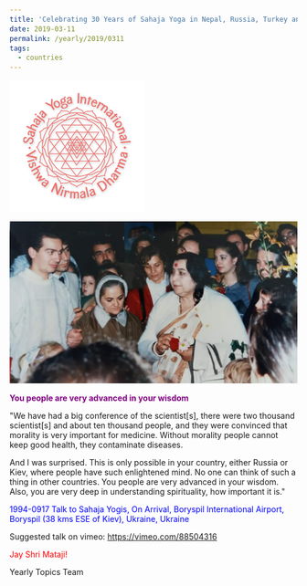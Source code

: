 ```yaml
---
title: 'Celebrating 30 Years of Sahaja Yoga in Nepal, Russia, Turkey and Ukraine, Post 7'
date: 2019-03-11
permalink: /yearly/2019/0311
tags:
  - countries
---
```


![PICTURE 9](/images/image9.png)

![PICTURE 18](/images/image18.png)

<p style="color:purple; text-align:left;">
<b>You people are very advanced in your wisdom</b><br>
</p>

"We have had a big conference of the scientist[s], there were two thousand scientist[s] and about ten thousand people, and they were convinced that morality is very important for medicine. Without morality people cannot keep good health, they contaminate diseases. 

And I was surprised. This is only possible in your country, either Russia or Kiev, where people have such enlightened mind. No one can think of such a thing in other countries. You people are very advanced in your wisdom. Also, you are very deep in understanding spirituality, how important it is."
 

<p style="color:blue;">
1994-0917 Talk to Sahaja Yogis, On Arrival, Boryspil International Airport, Boryspil (38 kms ESE of Kiev), Ukraine, Ukraine
</p>

Suggested talk on vimeo: <a href="https://vimeo.com/88504316"> https://vimeo.com/88504316</a>

<p style="color:red;">Jay Shri Mataji!<br></p>

Yearly Topics Team